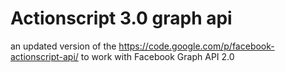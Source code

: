 Actionscript 3.0 graph api
==========================

an updated version of the  https://code.google.com/p/facebook-actionscript-api/ to work with Facebook Graph API 2.0
